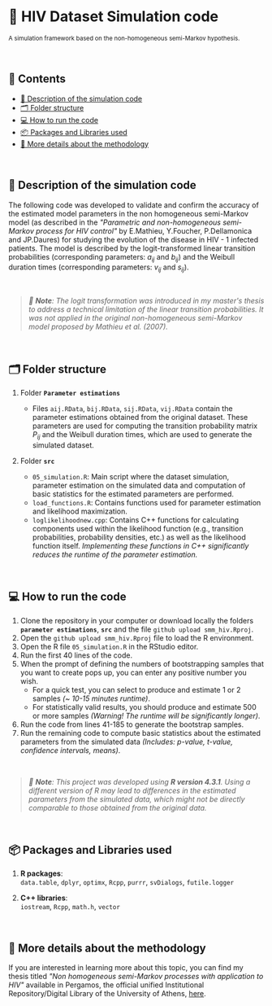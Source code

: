 # 🧬 HIV Dataset Simulation code
<sub> A simulation framework based on the non-homogeneous semi-Markov hypothesis. </sub>



<br>

## 📖 Contents
- [📝 Description of the simulation code](#-description-of-the-simulation-code)
- [🗂️ Folder structure](#%EF%B8%8F-folder-structure)
- [💻 How to run the code](#-how-to-run-the-code)
- [📦 Packages and Libraries used](#-packages-and-libraries-used)
- [🔎 More details about the methodology](#-more-details-about-the-methodology)



<br>

## 📝 Description of the simulation code

 The following code was developed to validate and confirm the accuracy of the estimated model parameters in the non homogeneous semi-Markov model (as described in the *"Parametric and non-homogeneous semi-Markov process for HIV control"* by E.Mathieu, Y.Foucher, P.Dellamonica and JP.Daures) for studying the evolution of the disease in HIV - 1 infected patients. The model is described by the logit-transformed linear transition probabilities (corresponding parameters: $a_{ij}$ and $b_{ij}$) and the Weibull duration times (corresponding parameters: $v_{ij}$ and $s_{ij}$).
 
<br>

> *📌 **Note**: The logit transformation was introduced in my master's thesis to address a technical limitation of the linear transition probabilities. It was not applied in the original non-homogeneous semi-Markov model proposed by Mathieu et al. (2007).*



<br>

## 🗂️ Folder structure

1. Folder **`Parameter estimations`**
   - Files `aij.RData`, `bij.RData`, `sij.RData`, `vij.RData` contain the parameter estimations obtained from the original dataset. These parameters are used for computing the transition probability matrix $P_{ij}$​ and the Weibull duration times, which are used to generate the simulated dataset.

2. Folder **`src`**
   - `05_simulation.R`: Main script where the dataset simulation, parameter estimation on the simulated data and computation of basic statistics for the estimated parameters are performed.
   - `load_functions.R`: Contains functions used for parameter estimation and likelihood maximization.
   - `loglikelihoodnew.cpp`: Contains C++ functions for calculating components used within the likelihood function (e.g., transition probabilities, probability densities, etc.) as well as the likelihood function itself. *Implementing these functions in C++ significantly reduces the runtime of the parameter estimation.*



<br>

## 💻 How to run the code

1. Clone the repository in your computer or download locally the folders **`parameter estimations`**, **`src`** and the file `github upload smm_hiv.Rproj`.
2. Open the `github upload smm_hiv.Rproj` file to load the R environment.
3. Open the R file `05_simulation.R` in the RStudio editor.
4. Run the first 40 lines of the code.
5. When the prompt of defining the numbers of bootstrapping samples that you want to create pops up, you can enter any positive number you wish.
   - For a quick test, you can select to produce and estimate 1 or 2 samples *(~ 10-15 minutes runtime)*.
   - For statistically valid results, you should produce and estimate 500 or more samples *(Warning! The runtime will be significantly longer)*.
6. Run the code from lines 41-185 to generate the bootstrap samples.
7. Run the remaining code to compute basic statistics about the estimated parameters from the simulated data *(Includes: p-value, t-value, confidence intervals, means)*.

<br>

 > *📌 **Note**: This project was developed using **R version 4.3.1**. Using a different version of R may lead to differences in the estimated parameters from the simulated data, which might not be directly comparable to those obtained from the original data.*



<br>

## 📦 Packages and Libraries used

1. **R packages**:  
   `data.table`, `dplyr`, `optimx`, `Rcpp`, `purrr`, `svDialogs`, `futile.logger`

2. **C++ libraries**:  
   `iostream`, `Rcpp`, `math.h`, `vector`



<br>

## 🔎 More details about the methodology

 If you are interested in learning more about this topic, you can find my thesis titled *"Non homogeneous semi-Markov processes with application to HIV"* available in Pergamos, the official unified Institutional Repository/Digital Library of the University of Athens, [here](https://www.google.com/url?sa=t&source=web&rct=j&opi=89978449&url=https://pergamos.lib.uoa.gr/uoa/dl/object/3403042/file.pdf&ved=2ahUKEwjQ7M_MpuSOAxVRIxAIHQVvBBQQFnoECBkQAQ&usg=AOvVaw1tymNuOkbKCGtNwmmVFqkl).
